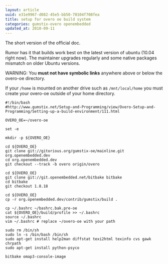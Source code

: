 ```yaml
---
layout: article
uuid: e31e9967-d082-45e5-bb50-70104f708fea
title: setup for overo oe build system
categories: gumstix-overo openembedded
updated_at: 2010-09-11
---
```


The short version of the official doc.

Rumor has it that builds work best on the latest version of ubuntu (10.04 right now).
The maintainer upgrades regularly and some native packages mismatch on older Ubuntu versions.

WARNING: You **must not have symbolic links** anywhere above or below the overo-oe directory.

If your `/home` is mounted on another drive such as `/mnt/local/home` you must create your overo-oe outside of your home directory.

    #!/bin/bash
    #http://www.gumstix.net/Setup-and-Programming/view/Overo-Setup-and-Programming/Setting-up-a-build-environment/111.html

    OVERO_OE=~/overo-oe

    set -e 

    mkdir -p ${OVERO_OE}

    cd ${OVERO_OE}
    git clone git://gitorious.org/gumstix-oe/mainline.git org.openembedded.dev
    cd org.openembedded.dev
    git checkout --track -b overo origin/overo

    cd ${OVERO_OE}
    git clone git://git.openembedded.net/bitbake bitbake
    cd bitbake
    git checkout 1.8.18

    cd ${OVERO_OE}
    cp -r org.openembedded.dev/contrib/gumstix/build .

    cp ~/.bashrc ~/bashrc.bak.pre-oe
    cat ${OVERO_OE}/build/profile >> ~/.bashrc
    source ~/.bashrc
    vim ~/.bashrc # replace ~/overo-oe with your path

    sudo rm /bin/sh
    sudo ln -s /bin/bash /bin/sh
    sudo apt-get install help2man diffstat texi2html texinfo cvs gawk chrpath
    sudo apt-get install python-psyco

    bitbake omap3-console-image
